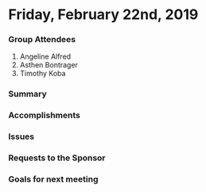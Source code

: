 # Friday, February 22nd, 2019

### Group Attendees
1. Angeline Alfred 
2. Asthen Bontrager
3. Timothy Koba

### Summary

### Accomplishments


### Issues


### Requests to the Sponsor

### Goals for next meeting
